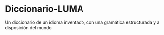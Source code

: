 # Diccionario-LUMA
Un diccionario de un idioma inventado, con una gramática estructurada y a disposición del mundo
